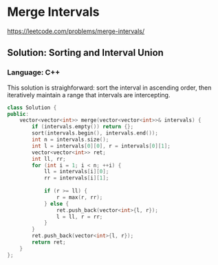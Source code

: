 # Merge Intervals
https://leetcode.com/problems/merge-intervals/

## Solution: Sorting and Interval Union
### Language: C++

This solution is straighforward: sort the interval in ascending order, then iteratively maintain a range that intervals are intercepting. 

```C++
class Solution {
public:
    vector<vector<int>> merge(vector<vector<int>>& intervals) {
        if (intervals.empty()) return {};
        sort(intervals.begin(), intervals.end());
        int n = intervals.size();
        int l = intervals[0][0], r = intervals[0][1];
        vector<vector<int>> ret;
        int ll, rr;
        for (int i = 1; i < n; ++i) {
            ll = intervals[i][0];
            rr = intervals[i][1];
            
            if (r >= ll) {
                r = max(r, rr);    
            } else {
                ret.push_back(vector<int>{l, r});
                l = ll, r = rr;
            }
        }
        ret.push_back(vector<int>{l, r});
        return ret;
    }
};
```

